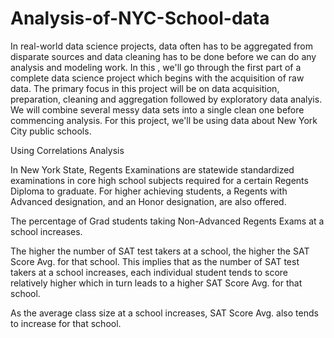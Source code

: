 # Analysis-of-NYC-School-data
In real-world data science projects, data often has to be aggregated from disparate sources and data cleaning has to be done before we can do any analysis and modeling work.
In this , we'll go through the first part of a complete data science project which begins with the acquisition of raw data. The primary focus in this project will be on data acquisition, preparation, cleaning and aggregation followed by exploratory data analyis. 
We will combine several messy data sets into a single clean one before commencing analysis. For this project, we'll be using data about New York City public schools.

Using Correlations Analysis

In New York State, Regents Examinations are statewide standardized examinations in core high school subjects required for a certain Regents Diploma to graduate. For higher achieving students, a Regents with Advanced designation, and an Honor designation, are also offered.

The percentage of Grad students taking Non-Advanced Regents Exams at a school increases.

The higher the number of SAT test takers at a school, the higher the SAT Score Avg. for that school. This implies that as the number of SAT test takers at a school increases, each individual student tends to score relatively higher which in turn leads to a higher SAT Score Avg. for that school.

As the average class size at a school increases, SAT Score Avg. also tends to increase for that school.
